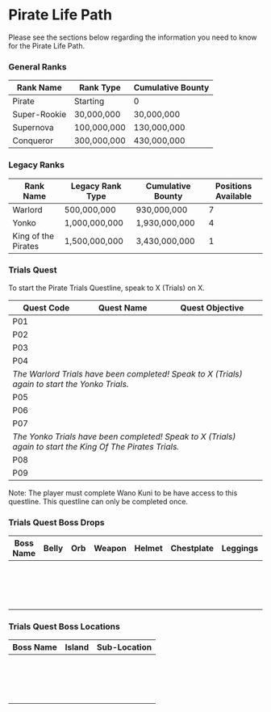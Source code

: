 # Pirate Life Path

Please see the sections below regarding the information you need to know for the Pirate Life Path.

### General Ranks

| Rank Name     | Rank Type     | Cumulative Bounty |
|-----------    |-----------    |-------------------|
| Pirate        | Starting      | 0                 |
| Super-Rookie  | 30,000,000    | 30,000,000        |
| Supernova     | 100,000,000   | 130,000,000       |
| Conqueror     | 300,000,000   | 430,000,000       |

### Legacy Ranks

| Rank Name             | Legacy Rank Type  | Cumulative Bounty | Positions Available   |
|-----------            |-----------        |-------------------|-----------            |
| Warlord               | 500,000,000       | 930,000,000       | 7                     |
| Yonko                 | 1,000,000,000     | 1,930,000,000     | 4                     |   
| King of the Pirates   | 1,500,000,000     | 3,430,000,000     | 1                     |

### Trials Quest

To start the Pirate Trials Questline, speak to X (Trials) on X.

<table>
	<thead>
		<tr>
			<th>Quest Code</th><th>Quest Name</th><th>Quest Objective</th>
		</tr>
	</thead>
	<tbody>
		<tr>
			<td>P01</td><td></td><td></td>
		</tr>
		<tr>
			<td>P02</td><td></td><td></td>
		</tr>
		<tr>
			<td>P03</td><td></td><td></td>
		</tr>
		<tr>
			<td>P04</td><td></td><td></td>
		</tr>
		<tr>
			<td colspan="3"><em>The Warlord Trials have been completed! Speak to X (Trials) again to start the Yonko Trials.</em></td>
		</tr>
		<tr>
			<td>P05</td><td></td><td></td>
		</tr>
		<tr>
			<td>P06</td><td></td><td></td>
		</tr>
		<tr>
			<td>P07</td><td></td><td></td>
		</tr>
		<tr>
			<td colspan="3"><em>The Yonko Trials have been completed! Speak to X (Trials) again to start the King Of The Pirates Trials.</em></td>
		</tr>
		<tr>
			<td>P08</td><td></td><td></td>
		</tr>
		<tr>
			<td>P09</td><td></td><td></td>
		</tr>
	</tbody>
  
</table>

Note: The player must complete Wano Kuni to be have access to this questline. This questline can only be completed once.

### Trials Quest Boss Drops

| Boss Name | Belly         | Orb       | Weapon    | Helmet    | Chestplate | Leggings  | Boots     | Other     |
|-----------|-----------    |-----------|-----------|-----------|----------- |-----------|-----------|-----------|
|           |               |           |           |           |            |           |           |           |
|           |               |           |           |           |            |           |           |           |
|           |               |           |           |           |            |           |           |           |
|           |               |           |           |           |            |           |           |           |
|           |               |           |           |           |            |           |           |           |
|           |               |           |           |           |            |           |           |           |
|           |               |           |           |           |            |           |           |           |
|           |               |           |           |           |            |           |           |           |
|           |               |           |           |           |            |           |           |           |
|           |               |           |           |           |            |           |           |           |
|           |               |           |           |           |            |           |           |           |
|           |               |           |           |           |            |           |           |           |
|           |               |           |           |           |            |           |           |           |
|           |               |           |           |           |            |           |           |           |
|           |               |           |           |           |            |           |           |           |
|           |               |           |           |           |            |           |           |           |

### Trials Quest Boss Locations

| Boss Name | Island        | Sub-Location  | 
|-----------|-----------    |-----------    |
|           |               |               |
|           |               |               | 
|           |               |               |
|           |               |               |  
|           |               |               |     
|           |               |               |     
|           |               |               | 
|           |               |               |  
|           |               |               |  
|           |               |               | 
|           |               |               | 
|           |               |               | 
|           |               |               |
|           |               |               |
|           |               |               |
|           |               |               |